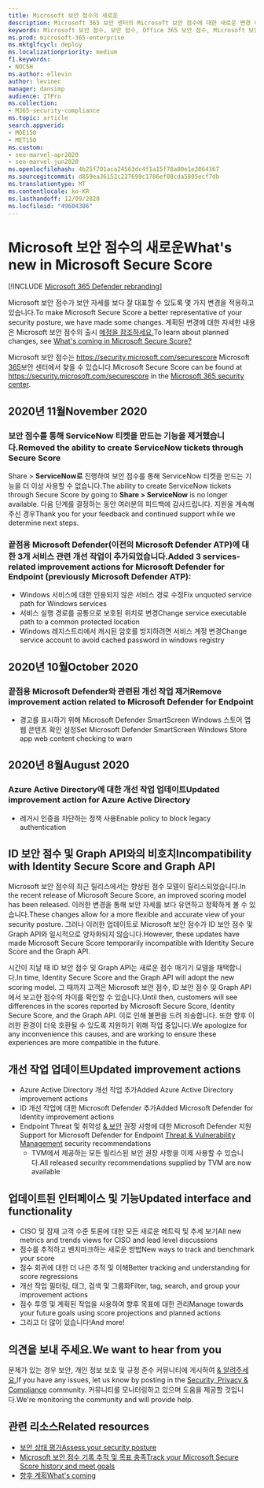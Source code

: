```yaml
---
title: Microsoft 보안 점수의 새로운
description: Microsoft 365 보안 센터의 Microsoft 보안 점수에 대한 새로운 변경 내용에 대해 설명
keywords: Microsoft 보안 점수, 보안 점수, Office 365 보안 점수, Microsoft 보안 점수, Microsoft 365 보안 센터
ms.prod: microsoft-365-enterprise
ms.mktglfcycl: deploy
ms.localizationpriority: medium
f1.keywords:
- NOCSH
ms.author: ellevin
author: levinec
manager: dansimp
audience: ITPro
ms.collection:
- M365-security-compliance
ms.topic: article
search.appverid:
- MOE150
- MET150
ms.custom:
- seo-marvel-apr2020
- seo-marvel-jun2020
ms.openlocfilehash: 4b25f701aca24563dc4f1a15f78a80e1e2064367
ms.sourcegitcommit: d859ea36152c227699c1786ef08cda5805ecf7db
ms.translationtype: MT
ms.contentlocale: ko-KR
ms.lasthandoff: 12/09/2020
ms.locfileid: "49604386"
---
```

# <a name="whats-new-in-microsoft-secure-score"></a><span data-ttu-id="bed99-104">Microsoft 보안 점수의 새로운</span><span class="sxs-lookup"><span data-stu-id="bed99-104">What's new in Microsoft Secure Score</span></span>

[!INCLUDE [Microsoft 365 Defender rebranding](../includes/microsoft-defender.md)]

<span data-ttu-id="bed99-105">Microsoft 보안 점수가 보안 자세를 보다 잘 대표할 수 있도록 몇 가지 변경을 적용하고 있습니다.</span><span class="sxs-lookup"><span data-stu-id="bed99-105">To make Microsoft Secure Score a better representative of your security posture, we have made some changes.</span></span> <span data-ttu-id="bed99-106">계획된 변경에 대한 자세한 내용은 Microsoft 보안 점수의 출시 [예정을 참조하세요.](microsoft-secure-score-whats-coming.md)</span><span class="sxs-lookup"><span data-stu-id="bed99-106">To learn about planned changes, see [What's coming in Microsoft Secure Score?](microsoft-secure-score-whats-coming.md)</span></span>

<span data-ttu-id="bed99-107">Microsoft 보안 점수는 https://security.microsoft.com/securescore Microsoft [365](overview-security-center.md)보안 센터에서 찾을 수 있습니다.</span><span class="sxs-lookup"><span data-stu-id="bed99-107">Microsoft Secure Score can be found at https://security.microsoft.com/securescore in the [Microsoft 365 security center](overview-security-center.md).</span></span>

## <a name="november-2020"></a><span data-ttu-id="bed99-108">2020년 11월</span><span class="sxs-lookup"><span data-stu-id="bed99-108">November 2020</span></span>

### <a name="removed-the-ability-to-create-servicenow-tickets-through-secure-score"></a><span data-ttu-id="bed99-109">보안 점수를 통해 ServiceNow 티켓을 만드는 기능을 제거했습니다.</span><span class="sxs-lookup"><span data-stu-id="bed99-109">Removed the ability to create ServiceNow tickets through Secure Score</span></span> 

<span data-ttu-id="bed99-110">Share > **ServiceNow로** 진행하여 보안 점수를 통해 ServiceNow 티켓을 만드는 기능을 더 이상 사용할 수 없습니다.</span><span class="sxs-lookup"><span data-stu-id="bed99-110">The ability to create ServiceNow tickets through Secure Score by going to **Share > ServiceNow** is no longer available.</span></span> <span data-ttu-id="bed99-111">다음 단계를 결정하는 동안 여러분의 피드백에 감사드립니다. 지원을 계속해주신 경우</span><span class="sxs-lookup"><span data-stu-id="bed99-111">Thank you for your feedback and continued support while we determine next steps.</span></span>

### <a name="added-3-services-related-improvement-actions-for-microsoft-defender-for-endpoint-previously-microsoft-defender-atp"></a><span data-ttu-id="bed99-112">끝점용 Microsoft Defender(이전의 Microsoft Defender ATP)에 대한 3개 서비스 관련 개선 작업이 추가되었습니다.</span><span class="sxs-lookup"><span data-stu-id="bed99-112">Added 3 services-related improvement actions for Microsoft Defender for Endpoint (previously Microsoft Defender ATP):</span></span>

- <span data-ttu-id="bed99-113">Windows 서비스에 대한 인용되지 않은 서비스 경로 수정</span><span class="sxs-lookup"><span data-stu-id="bed99-113">Fix unquoted service path for Windows services</span></span>
- <span data-ttu-id="bed99-114">서비스 실행 경로를 공통으로 보호된 위치로 변경</span><span class="sxs-lookup"><span data-stu-id="bed99-114">Change service executable path to a common protected location</span></span>
- <span data-ttu-id="bed99-115">Windows 레지스트리에서 캐시된 암호를 방지하려면 서비스 계정 변경</span><span class="sxs-lookup"><span data-stu-id="bed99-115">Change service account to avoid cached password in windows registry</span></span>

## <a name="october-2020"></a><span data-ttu-id="bed99-116">2020년 10월</span><span class="sxs-lookup"><span data-stu-id="bed99-116">October 2020</span></span>

### <a name="remove-improvement-action-related-to-microsoft-defender-for-endpoint"></a><span data-ttu-id="bed99-117">끝점용 Microsoft Defender와 관련된 개선 작업 제거</span><span class="sxs-lookup"><span data-stu-id="bed99-117">Remove improvement action related to Microsoft Defender for Endpoint</span></span>

- <span data-ttu-id="bed99-118">경고를 표시하기 위해 Microsoft Defender SmartScreen Windows 스토어 앱 웹 콘텐츠 확인 설정</span><span class="sxs-lookup"><span data-stu-id="bed99-118">Set Microsoft Defender SmartScreen Windows Store app web content checking to warn</span></span>

## <a name="august-2020"></a><span data-ttu-id="bed99-119">2020년 8월</span><span class="sxs-lookup"><span data-stu-id="bed99-119">August 2020</span></span>

### <a name="updated-improvement-action-for-azure-active-directory"></a><span data-ttu-id="bed99-120">Azure Active Directory에 대한 개선 작업 업데이트</span><span class="sxs-lookup"><span data-stu-id="bed99-120">Updated improvement action for Azure Active Directory</span></span>

- <span data-ttu-id="bed99-121">레거시 인증을 차단하는 정책 사용</span><span class="sxs-lookup"><span data-stu-id="bed99-121">Enable policy to block legacy authentication</span></span>

## <a name="incompatibility-with-identity-secure-score-and-graph-api"></a><span data-ttu-id="bed99-122">ID 보안 점수 및 Graph API와의 비호치</span><span class="sxs-lookup"><span data-stu-id="bed99-122">Incompatibility with Identity Secure Score and Graph API</span></span>

<span data-ttu-id="bed99-123">Microsoft 보안 점수의 최근 릴리스에서는 향상된 점수 모델이 릴리스되었습니다.</span><span class="sxs-lookup"><span data-stu-id="bed99-123">In the recent release of Microsoft Secure Score, an improved scoring model has been released.</span></span> <span data-ttu-id="bed99-124">이러한 변경을 통해 보안 자세를 보다 유연하고 정확하게 볼 수 있습니다.</span><span class="sxs-lookup"><span data-stu-id="bed99-124">These changes allow for a more flexible and accurate view of your security posture.</span></span> <span data-ttu-id="bed99-125">그러나 이러한 업데이트로 Microsoft 보안 점수가 ID 보안 점수 및 Graph API와 일시적으로 양자화되지 않습니다.</span><span class="sxs-lookup"><span data-stu-id="bed99-125">However, these updates have made Microsoft Secure Score temporarily incompatible with Identity Secure Score and the Graph API.</span></span>

<span data-ttu-id="bed99-126">시간이 지날 때 ID 보안 점수 및 Graph API는 새로운 점수 매기기 모델을 채택합니다.</span><span class="sxs-lookup"><span data-stu-id="bed99-126">In time, Identity Secure Score and the Graph API will adopt the new scoring model.</span></span> <span data-ttu-id="bed99-127">그 때까지 고객은 Microsoft 보안 점수, ID 보안 점수 및 Graph API에서 보고한 점수의 차이를 확인할 수 있습니다.</span><span class="sxs-lookup"><span data-stu-id="bed99-127">Until then, customers will see differences in the scores reported by Microsoft Secure Score, Identity Secure Score, and the Graph API.</span></span> <span data-ttu-id="bed99-128">이로 인해 불편을 드려 죄송합니다. 또한 향후 이러한 환경이 더욱 호환될 수 있도록 지원하기 위해 작업 중입니다.</span><span class="sxs-lookup"><span data-stu-id="bed99-128">We apologize for any inconvenience this causes, and are working to ensure these experiences are more compatible in the future.</span></span>

## <a name="updated-improvement-actions"></a><span data-ttu-id="bed99-129">개선 작업 업데이트</span><span class="sxs-lookup"><span data-stu-id="bed99-129">Updated improvement actions</span></span>

- <span data-ttu-id="bed99-130">Azure Active Directory 개선 작업 추가</span><span class="sxs-lookup"><span data-stu-id="bed99-130">Added Azure Active Directory improvement actions</span></span>
- <span data-ttu-id="bed99-131">ID 개선 작업에 대한 Microsoft Defender 추가</span><span class="sxs-lookup"><span data-stu-id="bed99-131">Added Microsoft Defender for Identity improvement actions</span></span>
- <span data-ttu-id="bed99-132">Endpoint Threat 및 취약성 [& 보안](https://docs.microsoft.com/windows/security/threat-protection/microsoft-defender-atp/next-gen-threat-and-vuln-mgt) 권장 사항에 대한 Microsoft Defender 지원</span><span class="sxs-lookup"><span data-stu-id="bed99-132">Support for Microsoft Defender for Endpoint [Threat & Vulnerability Management](https://docs.microsoft.com/windows/security/threat-protection/microsoft-defender-atp/next-gen-threat-and-vuln-mgt) security recommendations</span></span>
    - <span data-ttu-id="bed99-133">TVM에서 제공하는 모든 릴리스된 보안 권장 사항을 이제 사용할 수 있습니다.</span><span class="sxs-lookup"><span data-stu-id="bed99-133">All released security recommendations supplied by TVM are now available</span></span>

## <a name="updated-interface-and-functionality"></a><span data-ttu-id="bed99-134">업데이트된 인터페이스 및 기능</span><span class="sxs-lookup"><span data-stu-id="bed99-134">Updated interface and functionality</span></span>

* <span data-ttu-id="bed99-135">CISO 및 잠재 고객 수준 토론에 대한 모든 새로운 메트릭 및 추세 보기</span><span class="sxs-lookup"><span data-stu-id="bed99-135">All new metrics and trends views for CISO and lead level discussions</span></span>
* <span data-ttu-id="bed99-136">점수를 추적하고 벤치마크하는 새로운 방법</span><span class="sxs-lookup"><span data-stu-id="bed99-136">New ways to track and benchmark your score</span></span>
* <span data-ttu-id="bed99-137">점수 회귀에 대한 더 나은 추적 및 이해</span><span class="sxs-lookup"><span data-stu-id="bed99-137">Better tracking and understanding for score regressions</span></span>
* <span data-ttu-id="bed99-138">개선 작업 필터링, 태그, 검색 및 그룹화</span><span class="sxs-lookup"><span data-stu-id="bed99-138">Filter, tag, search, and group your improvement actions</span></span>
* <span data-ttu-id="bed99-139">점수 투영 및 계획된 작업을 사용하여 향후 목표에 대한 관리</span><span class="sxs-lookup"><span data-stu-id="bed99-139">Manage towards your future goals using score projections and planned actions</span></span>
* <span data-ttu-id="bed99-140">그리고 더 많이 있습니다!</span><span class="sxs-lookup"><span data-stu-id="bed99-140">And more!</span></span>

## <a name="we-want-to-hear-from-you"></a><span data-ttu-id="bed99-141">의견을 보내 주세요.</span><span class="sxs-lookup"><span data-stu-id="bed99-141">We want to hear from you</span></span>

<span data-ttu-id="bed99-142">문제가 있는 경우 보안, 개인 정보 보호 및 규정 준수 커뮤니티에 게시하여 [& 알려주세요.](https://techcommunity.microsoft.com/t5/Security-Privacy-Compliance/bd-p/security_privacy)</span><span class="sxs-lookup"><span data-stu-id="bed99-142">If you have any issues, let us know by posting in the [Security, Privacy & Compliance](https://techcommunity.microsoft.com/t5/Security-Privacy-Compliance/bd-p/security_privacy) community.</span></span> <span data-ttu-id="bed99-143">커뮤니티를 모니터링하고 있으며 도움을 제공할 것입니다.</span><span class="sxs-lookup"><span data-stu-id="bed99-143">We're monitoring the community and will provide help.</span></span>

## <a name="related-resources"></a><span data-ttu-id="bed99-144">관련 리소스</span><span class="sxs-lookup"><span data-stu-id="bed99-144">Related resources</span></span>

- [<span data-ttu-id="bed99-145">보안 상태 평가</span><span class="sxs-lookup"><span data-stu-id="bed99-145">Assess your security posture</span></span>](microsoft-secure-score-improvement-actions.md)
- [<span data-ttu-id="bed99-146">Microsoft 보안 점수 기록 추적 및 목표 충족</span><span class="sxs-lookup"><span data-stu-id="bed99-146">Track your Microsoft Secure Score history and meet goals</span></span>](microsoft-secure-score-history-metrics-trends.md)
- [<span data-ttu-id="bed99-147">향후 계획</span><span class="sxs-lookup"><span data-stu-id="bed99-147">What's coming</span></span>](microsoft-secure-score-whats-coming.md)
